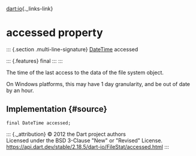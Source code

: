 [dart:io](../../dart-io/dart-io-library){._links-link}

accessed property
=================

::: {.section .multi-line-signature}
[DateTime](../../dart-core/datetime-class) accessed

::: {.features}
final
:::
:::

The time of the last access to the data of the file system object.

On Windows platforms, this may have 1 day granularity, and be out of
date by an hour.

Implementation {#source}
--------------

``` {.language-dart data-language="dart"}
final DateTime accessed;
```

::: {._attribution}
© 2012 the Dart project authors\
Licensed under the BSD 3-Clause \"New\" or \"Revised\" License.\
<https://api.dart.dev/stable/2.18.5/dart-io/FileStat/accessed.html>
:::
